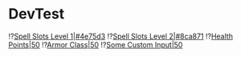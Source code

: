 # DevTest


!?[Spell Slots Level 1|#4e75d3](track-cookie#discrete-counter#4)
!?[Spell Slots Level 2|#8ca871](track-cookie#discrete-counter#10)
!?[Health Points|50](track-cookie#numeric-int-with-max#30)
!?[Armor Class|50](track-cookie#numeric-int#18)
!?[Some Custom Input|50](track-cookie#text)
